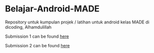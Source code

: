 # Belajar-Android-MADE
Repository untuk kumpulan projek / latihan untuk android kelas MADE di dicoding, Alhamdulillah

Submission 1 can be found [here](https://github.com/AkuraDiary/Belajar-Android-MADE/tree/main/Submission1MadeDicoding)

Submission 2 can be found [here](https://github.com/AkuraDiary/Submission2MadeDicoding)
